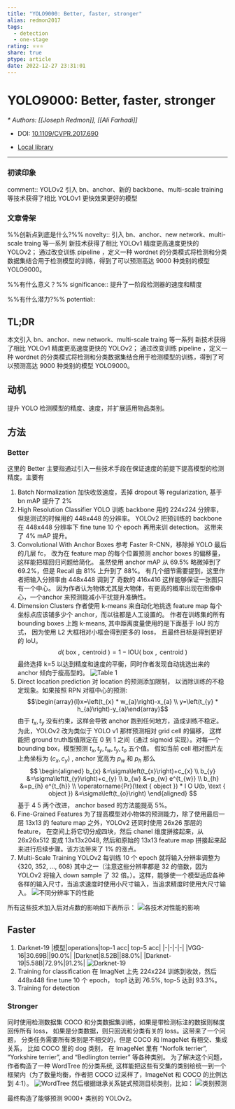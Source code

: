```yaml
---
title: "YOLO9000: Better, faster, stronger"
alias: redmon2017
tags:
  - detection
  - one-stage
rating: ⭐⭐⭐
share: true
ptype: article
date: 2022-12-27 23:31:01
---
```



# YOLO9000: Better, faster, stronger
<cite>* Authors: [[Joseph Redmon]], [[Ali Farhadi]]</cite>

* DOI: [10.1109/CVPR.2017.690](https://doi.org/10.1109/CVPR.2017.690)

* [Local library](zotero://select/items/1_IR99WTMG)

***

### 初读印象

comment:: YOLOv2 引入 bn、anchor、新的 backbone、multi-scale training 等技术获得了相比 YOLOv1 更快效果更好的模型

### 文章骨架
%%创新点到底是什么?%%
novelty:: 引入 bn、anchor、new network、multi-scale traing 等一系列  新技术获得了相比 YOLOv1 精度更高速度更快的 YOLOv2； 通过改变训练 pipeline ，定义一种 wordnet 的分类模式将检测和分类数据集结合用于检测模型的训练，得到了可以预测高达 9000 种类别的模型 YOLO9000。

%%有什么意义？%%
significance:: 提升了一阶段检测器的速度和精度

%%有什么潜力?%% 
potential:: 

## TL;DR
本文引入 bn、anchor、new network、multi-scale traing 等一系列  新技术获得了相比 YOLOv1 精度更高速度更快的 YOLOv2； 通过改变训练 pipeline ，定义一种 wordnet 的分类模式将检测和分类数据集结合用于检测模型的训练，得到了可以预测高达 9000 种类别的模型 YOLO9000。

## 动机
提升 YOLO 检测模型的精度、速度，并扩展适用物品类别。

## 方法
### Better
这里的 Better 主要指通过引入一些技术手段在保证速度的前提下提高模型的检测精度。主要有
1. Batch Normalization
   加快收敛速度，丢掉 dropout 等 regularization, 基于 bn mAP 提升了 2%
2. High Resolution Classifier
   YOLO 训练 backbone 用的 224x224 分辨率，但是测试的时候用的 448x448 的分辨率。 YOLOv2 把预训练的 backbone 在 448x448 分辨率下 fine tune 10 个 epoch 再用来训 detection。 这带来了 4% mAP 提升。
3. Convolutional With Anchor Boxes
    参考 Faster R-CNN，移除掉 YOLO 最后的几层 fc， 改为在 feature map 的每个位置预测 anchor boxes 的偏移量，这样能把框回归问题给简化。 虽然使用 anchor mAP 从 69.5% 略微掉到了 69.2%，但是 Recall 由 81% 上升到了 88%。
    有几个细节需要提到，这里作者把输入分辨率由 448x448 调到了 奇数的 416x416 这样能够保证一张图只有一个中心。 因为作者认为物体尤其是大物体，有更高的概率出现在图像中心，一个anchor 来预测能减小干扰提升准确性。
4. Dimension Clusters
   作者使用 k-means 来自动化地挑选 feature map 每个坐标点应该铺多少个 anchor，而以往都是人工设置的。
   作者在训练集的所有 bounding boxes 上跑 k-means, 其中距离度量使用的是下面基于 IoU 的方式， 因为使用 L2 大框相对小框会得到更多的 loss， 且最终目标是得到更好的 IoU。
   $$ d(\text { box }, \text { centroid })=1-\mathrm{IOU}(\text { box }, \text { centroid }) $$
   最终选择 k=5 以达到精度和速度的平衡，同时作者发现自动挑选出来的 anchor 倾向于瘦高型的。
   ![Table 1](https://markdown-imagebed.oss-cn-beijing.aliyuncs.com/imgs20210328144525.png)
5. Direct location prediction
   对 location 的预测添加限制， 以消除训练的不稳定现象。如果按照 RPN 对框中心的预测:
   $$\begin{array}{l}x=\left(t_{x} * w_{a}\right)-x_{a} \\ y=\left(t_{y} * h_{a}\right)-y_{a}\end{array}$$
   由于 $t_x, t_y$ 没有约束，这样会导致 anchor 跑到任何地方，造成训练不稳定。为此，YOLOv2 改为类似于 YOLO v1 那样预测相对 grid cell 的偏移， 这样能把 ground truth取值限定在 0 到 1 之间（通过 sigmoid 实现）。对每一个 bounding box，模型预测 $t_x, t_y, t_w, t_y, t_o$ 五个值。 假如当前 cell 相对图片左上角坐标为 $(c_x, c_y)$ , anchor 宽高为 $p_w$ 和 $p_h$ 那么
   $$ \begin{aligned} b_{x} &=\sigma\left(t_{x}\right)+c_{x} \\ b_{y} &=\sigma\left(t_{y}\right)+c_{y} \\ b_{w} &=p_{w} e^{t_{w}} \\ b_{h} &=p_{h} e^{t_{h}} \\ \operatorname{Pr}(\text { object }) * I O U(b, \text { object }) &=\sigma\left(t_{o}\right) \end{aligned} $$
   基于 4 5 两个改进， anchor based 的方法能提高 5%。
6. Fine-Grained Features
   为了提高模型对小物体的预测能力，除了使用最后一层 13x13 的 feature map 之外，YOLOv2 还同时使用 26x26 那层的 feature， 在空间上将它切分成四块，然后 chanel 维度拼接起来，从 26x26x512 变成 13x13x2048, 然后和原始的 13x13 feature map 拼接起来起来进行后续步骤。该方法带来了 1% 的涨点。
7. Multi-Scale Training
   YOLOv2 每训练 10 个 epoch 就将输入分辨率调整为 {320, 352, ..., 608} 其中之一（注意这些分辨率都是 32 的倍数，因为 YOLOv2 将输入 down sample 了 32 倍。）。这样，能够使一个模型适应各种各样的输入尺寸，当追求速度时使用小尺寸输入，当追求精度时使用大尺寸输入。
   ![不同分辨率下的性能](https://markdown-imagebed.oss-cn-beijing.aliyuncs.com/imgs20210328150703.png)

所有这些技术加入后对点数的影响如下表所示：
![各技术对性能的影响](https://markdown-imagebed.oss-cn-beijing.aliyuncs.com/imgs20210328150852.png)

## Faster
1. Darknet-19
   |模型|operations|top-1 acc| top-5 acc|
   |-|-|-|-|
   |VGG-16|30.69B||90.0%|
   |Darknet|8.52B||88.0%|
   |Darknet-19|5.58B|72.9%|91.2%|
   ![Darknet-19](https://markdown-imagebed.oss-cn-beijing.aliyuncs.com/imgs20210328151117.png)
2. Training for classiﬁcation
   在 ImagNet 上先 224x224 训练到收敛，然后 448x448 fine tune 10 个 epoch， top1 达到 76.5%, top-5 达到 93.3%。
3. Training for detection

### Stronger 
同时使用检测数据集 COCO 和分类数据集训练，如果是带检测标注的数据则梯度回传所有 loss， 如果是分类数据，则只回流和分类有关的 loss。这带来了一个问题， 分类任务需要所有类别是不相交的，但是 COCO 和 ImageNet 有相交、集成关系， 比如 COCO 里的 dog 类别， 在 ImageNet 里有 “Norfolk terrier”, “Yorkshire terrier”, and “Bedlington terrier” 等各种类别。
为了解决这个问题， 作者构造了一种 WordTree 的分类系统, 这样能把这些有交集的类别给统一到一个框架内（为了数量均衡，作者把 COCO 过采样了，ImageNet 和 COCO 的比例达到 4:1）。
![WordTree](https://markdown-imagebed.oss-cn-beijing.aliyuncs.com/imgs20210328152458.png)
然后根据继承关系链式预测目标类别，比如：
![类别预测](https://markdown-imagebed.oss-cn-beijing.aliyuncs.com/imgs20210328152859.png)

最终构造了能够预测 9000+ 类别的 YOLOv2。







